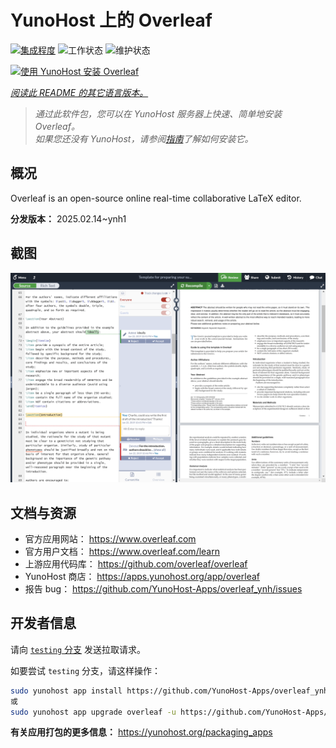 <!--
注意：此 README 由 <https://github.com/YunoHost/apps/tree/master/tools/readme_generator> 自动生成
请勿手动编辑。
-->

# YunoHost 上的 Overleaf

[![集成程度](https://apps.yunohost.org/badge/integration/overleaf)](https://ci-apps.yunohost.org/ci/apps/overleaf/)
![工作状态](https://apps.yunohost.org/badge/state/overleaf)
![维护状态](https://apps.yunohost.org/badge/maintained/overleaf)

[![使用 YunoHost 安装 Overleaf](https://install-app.yunohost.org/install-with-yunohost.svg)](https://install-app.yunohost.org/?app=overleaf)

*[阅读此 README 的其它语言版本。](./ALL_README.md)*

> *通过此软件包，您可以在 YunoHost 服务器上快速、简单地安装 Overleaf。*  
> *如果您还没有 YunoHost，请参阅[指南](https://yunohost.org/install)了解如何安装它。*

## 概况

Overleaf is an open-source online real-time collaborative LaTeX editor.


**分发版本：** 2025.02.14~ynh1

## 截图

![Overleaf 的截图](./doc/screenshots/screenshot.png)

## 文档与资源

- 官方应用网站： <https://www.overleaf.com>
- 官方用户文档： <https://www.overleaf.com/learn>
- 上游应用代码库： <https://github.com/overleaf/overleaf>
- YunoHost 商店： <https://apps.yunohost.org/app/overleaf>
- 报告 bug： <https://github.com/YunoHost-Apps/overleaf_ynh/issues>

## 开发者信息

请向 [`testing` 分支](https://github.com/YunoHost-Apps/overleaf_ynh/tree/testing) 发送拉取请求。

如要尝试 `testing` 分支，请这样操作：

```bash
sudo yunohost app install https://github.com/YunoHost-Apps/overleaf_ynh/tree/testing --debug
或
sudo yunohost app upgrade overleaf -u https://github.com/YunoHost-Apps/overleaf_ynh/tree/testing --debug
```

**有关应用打包的更多信息：** <https://yunohost.org/packaging_apps>
